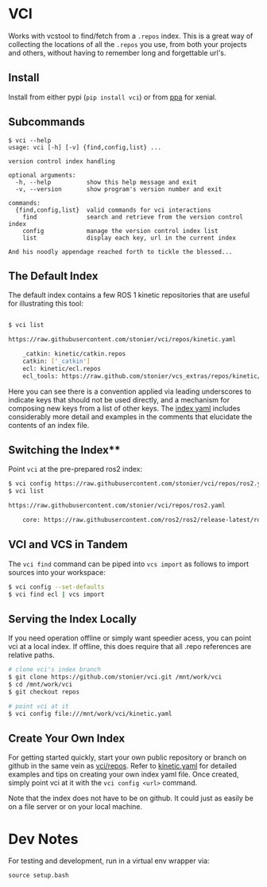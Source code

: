# VCI

Works with vcstool to find/fetch from a `.repos` index.
This is a great way of collecting the locations of all the `.repos`
you use, from both your projects and others, without having to remember
long and forgettable url's.

## Install

Install from either pypi (`pip install vci`) or from
[ppa](https://launchpad.net/~d-stonier/+archive/ubuntu/snorriheim) for xenial.

## Subcommands

```
$ vci --help
usage: vci [-h] [-v] {find,config,list} ...

version control index handling

optional arguments:
  -h, --help          show this help message and exit
  -v, --version       show program's version number and exit

commands:
  {find,config,list}  valid commands for vci interactions
    find              search and retrieve from the version control index
    config            manage the version control index list
    list              display each key, url in the current index

And his noodly appendage reached forth to tickle the blessed...
```

## The Default Index

The default index contains a few ROS 1 kinetic repositories that
are useful for illustrating this tool:

```bash

$ vci list

https://raw.githubusercontent.com/stonier/vci/repos/kinetic.yaml

    _catkin: kinetic/catkin.repos
    catkin: ['_catkin']
    ecl: kinetic/ecl.repos
    ecl_tools: https://raw.github.com/stonier/vcs_extras/repos/kinetic/ecl_tools.repos
```

Here you can see there is a convention applied via leading underscores
to indicate keys that should not be used directly, and a mechanism for
composing new keys from a list of other keys.
The [index yaml](https://raw.githubusercontent.com/stonier/vci/repos/kinetic.yaml)
includes considerably more detail and examples in the comments that elucidate the
contents of an index file.

## Switching the Index**

Point `vci` at the pre-prepared ros2 index:

```bash
$ vci config https://raw.githubusercontent.com/stonier/vci/repos/ros2.yaml
$ vci list

https://raw.githubusercontent.com/stonier/vci/repos/ros2.yaml

    core: https://raw.githubusercontent.com/ros2/ros2/release-latest/ros2.repos
```

## VCI and VCS in Tandem

The `vci find` command can be piped into `vcs import` as follows to import
sources into your workspace:

```bash
$ vci config --set-defaults
$ vci find ecl | vcs import
```

## Serving the Index Locally

If you need operation offline or simply want speedier acess, you can point
vci at a local index. If offline, this does require that all .repo references
are relative paths.

```bash
# clone vci's index branch
$ git clone https://github.com/stonier/vci.git /mnt/work/vci
$ cd /mnt/work/vci
$ git checkout repos

# point vci at it
$ vci config file:///mnt/work/vci/kinetic.yaml
```

## Create Your Own Index

For getting started quickly, start your own public repository or branch on
github in the same vein as [vci/repos](https://github.com/stonier/vci/tree/repos).
Refer to [kinetic.yaml](https://raw.githubusercontent.com/stonier/vci/repos/kinetic.yaml)
for detailed examples and tips on creating your own index yaml file. Once created,
simply point vci at it with the `vci config <url>` command.

Note that the index does not have to be on github. It could just as easily be on
a file server or on your local machine.

# Dev Notes

For testing and development, run in a virtual env wrapper via:

```
source setup.bash
```
